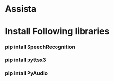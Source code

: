 # Assista

<h1> Install Following libraries</h1>
<h3> pip intall SpeechRecognition </h3>
<h3> pip intall pyttsx3 </h3>
<h3> pip intall PyAudio </h3>
